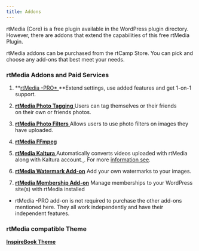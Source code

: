 ```yaml
---
title: Addons
---
```


rtMedia (Core) is a free plugin available in the WordPress plugin directory. However, there are addons that extend the capabilities of this free rtMedia Plugin.

rtMedia addons can be purchased from the rtCamp Store. You can pick and choose any add-ons that best meet your needs.


### rtMedia Addons and Paid Services


  1. **[rtMedia -PRO*
](http://docs.rtcamp.com/rtmedia/addons/rtmedia-pro/)**Extend settings, use added features and get 1-on-1 support.

	
  2. [**rtMedia Photo Tagging**
](http://docs.rtcamp.com/rtmedia/addons/photo-tagging/)Users can tag themselves or their friends on their own or friends photos.[
](http://docs.rtcamp.com/rtmedia/addons/photo-tagging/)

	
  3. [**rtMedia Photo Filters**
](http://docs.rtcamp.com/rtmedia/addons/rtmedia-instagram/)Allows users to use photo filters on images they have uploaded.

	
  4. **[rtMedia FFmpeg](http://docs.rtcamp.com/rtmedia/addons/ffmpeg/)**

	
  5. [**rtMedia Kaltura**
](http://docs.rtcamp.com/rtmedia/addons/rtmedia-kaltura-add-on/)Automatically converts videos uploaded with rtMedia along with Kaltura account.[
](http://docs.rtcamp.com/rtmedia/addons/rtmedia-kaltura-add-on/). For more [information see](/rtmedia/addons/compare-encoding-solutions/).


	
  6. **[rtMedia Watermark Add-on](http://docs.rtcamp.com/rtmedia/addons/watermark)**
Add your own watermarks to your images.

	
  7. **[rtMedia Membership Add-on](http://docs.rtcamp.com/rtmedia/addons/membership)**
Manage memberships to your WordPress site(s) with rtMedia installed


* rtMedia -PRO add-on is not required to purchase the other add-ons mentioned here. They all work independently and have their independent features.


### rtMedia compatible Theme


**[InspireBook Theme](/inspirebook/)**
